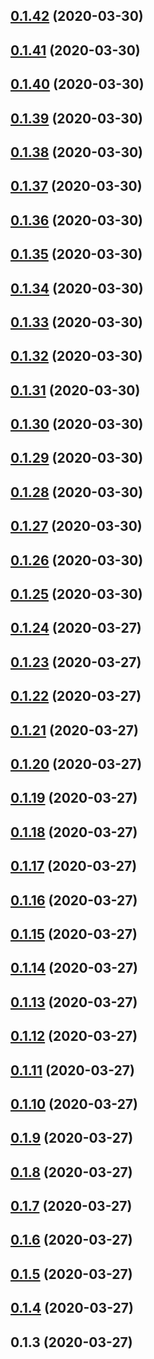 ## [0.1.42](https://github.com/hmcts/ccd-case-document-am-client/compare/0.1.41...0.1.42) (2020-03-30)



## [0.1.41](https://github.com/hmcts/ccd-case-document-am-client/compare/0.1.40...0.1.41) (2020-03-30)



## [0.1.40](https://github.com/hmcts/ccd-case-document-am-client/compare/0.1.39...0.1.40) (2020-03-30)



## [0.1.39](https://github.com/hmcts/ccd-case-document-am-client/compare/0.1.38...0.1.39) (2020-03-30)



## [0.1.38](https://github.com/hmcts/ccd-case-document-am-client/compare/0.1.37...0.1.38) (2020-03-30)



## [0.1.37](https://github.com/hmcts/ccd-case-document-am-client/compare/0.1.36...0.1.37) (2020-03-30)



## [0.1.36](https://github.com/hmcts/ccd-case-document-am-client/compare/0.1.35...0.1.36) (2020-03-30)



## [0.1.35](https://github.com/hmcts/ccd-case-document-am-client/compare/0.1.34...0.1.35) (2020-03-30)



## [0.1.34](https://github.com/hmcts/ccd-case-document-am-client/compare/0.1.33...0.1.34) (2020-03-30)



## [0.1.33](https://github.com/hmcts/ccd-case-document-am-client/compare/0.1.32...0.1.33) (2020-03-30)



## [0.1.32](https://github.com/hmcts/ccd-case-document-am-client/compare/0.1.31...0.1.32) (2020-03-30)



## [0.1.31](https://github.com/hmcts/ccd-case-document-am-client/compare/0.1.30...0.1.31) (2020-03-30)



## [0.1.30](https://github.com/hmcts/ccd-case-document-am-client/compare/0.1.29...0.1.30) (2020-03-30)



## [0.1.29](https://github.com/hmcts/ccd-case-document-am-client/compare/0.1.28...0.1.29) (2020-03-30)



## [0.1.28](https://github.com/hmcts/ccd-case-document-am-client/compare/0.1.27...0.1.28) (2020-03-30)



## [0.1.27](https://github.com/hmcts/ccd-case-document-am-client/compare/0.1.26...0.1.27) (2020-03-30)



## [0.1.26](https://github.com/hmcts/ccd-case-document-am-client/compare/0.1.25...0.1.26) (2020-03-30)



## [0.1.25](https://github.com/hmcts/ccd-case-document-am-client/compare/0.1.24...0.1.25) (2020-03-30)



## [0.1.24](https://github.com/hmcts/ccd-case-document-am-client/compare/0.1.23...0.1.24) (2020-03-27)



## [0.1.23](https://github.com/hmcts/ccd-case-document-am-client/compare/0.1.22...0.1.23) (2020-03-27)



## [0.1.22](https://github.com/hmcts/ccd-case-document-am-client/compare/0.1.21...0.1.22) (2020-03-27)



## [0.1.21](https://github.com/hmcts/ccd-case-document-am-client/compare/0.1.20...0.1.21) (2020-03-27)



## [0.1.20](https://github.com/hmcts/ccd-case-document-am-client/compare/0.1.19...0.1.20) (2020-03-27)



## [0.1.19](https://github.com/hmcts/ccd-case-document-am-client/compare/0.1.18...0.1.19) (2020-03-27)



## [0.1.18](https://github.com/hmcts/ccd-case-document-am-client/compare/0.1.17...0.1.18) (2020-03-27)



## [0.1.17](https://github.com/hmcts/ccd-case-document-am-client/compare/0.1.16...0.1.17) (2020-03-27)



## [0.1.16](https://github.com/hmcts/ccd-case-document-am-client/compare/0.1.15...0.1.16) (2020-03-27)



## [0.1.15](https://github.com/hmcts/ccd-case-document-am-client/compare/0.1.14...0.1.15) (2020-03-27)



## [0.1.14](https://github.com/hmcts/ccd-case-document-am-client/compare/0.1.13...0.1.14) (2020-03-27)



## [0.1.13](https://github.com/hmcts/ccd-case-document-am-client/compare/0.1.12...0.1.13) (2020-03-27)



## [0.1.12](https://github.com/hmcts/ccd-case-document-am-client/compare/0.1.11...0.1.12) (2020-03-27)



## [0.1.11](https://github.com/hmcts/ccd-case-document-am-client/compare/0.1.10...0.1.11) (2020-03-27)



## [0.1.10](https://github.com/hmcts/ccd-case-document-am-client/compare/0.1.9...0.1.10) (2020-03-27)



## [0.1.9](https://github.com/hmcts/ccd-case-document-am-client/compare/0.1.8...0.1.9) (2020-03-27)



## [0.1.8](https://github.com/hmcts/ccd-case-document-am-client/compare/0.1.7...0.1.8) (2020-03-27)



## [0.1.7](https://github.com/hmcts/ccd-case-document-am-client/compare/0.1.6...0.1.7) (2020-03-27)



## [0.1.6](https://github.com/hmcts/ccd-case-document-am-client/compare/0.1.5...0.1.6) (2020-03-27)



## [0.1.5](https://github.com/hmcts/ccd-case-document-am-client/compare/0.1.4...0.1.5) (2020-03-27)



## [0.1.4](https://github.com/hmcts/ccd-case-document-am-client/compare/0.1.3...0.1.4) (2020-03-27)



## 0.1.3 (2020-03-27)



